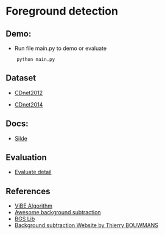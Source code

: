 # Foreground detection

## Demo:

* Run file main.py to demo or evaluate

```
    python main.py
```

## Dataset

* [CDnet2012](https://drive.google.com/file/d/1_wl5nv9zGHDut2sVQE6gqCT5ThkR4pYB/view?usp=sharing)

* [CDnet2014](https://drive.google.com/file/d/1-X5USDsGS0NQhgCPz9Q0dRuX8q_uSNCo/view?usp=sharing)

## Docs:

* [Silde](https://www.canva.com/design/DAFEQ2n5LT4/e-EP0Hao-jAr4CLDkSztrw/edit?utm_content=DAFEQ2n5LT4&utm_campaign=designshare&utm_medium=link2&utm_source=sharebutton&fbclid=IwAR3KUsOTEQ_JPLL4jLOLiTuIzX1V96MfSLxakCKjPxdL1qoLFHtheMkUc58)

## Evaluation 

* [Evaluate detail]()

## References

* [ViBE Algorithm](http://www.telecom.ulg.ac.be/publi/publications/barnich/Barnich2011ViBe/index.html)
* [Awesome background subtraction](https://github.com/murari023/awesome-background-subtraction)
* [BGS Lib](https://github.com/andrewssobral/bgslibrary)
* [Background subtraction Website by Thierry BOUWMANS](https://sites.google.com/site/backgroundsubtraction/overview)